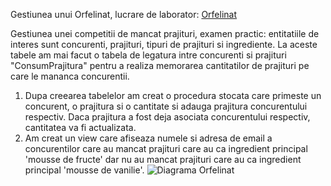 Gestiunea unui Orfelinat, lucrare de laborator: [Orfelinat](https://github.com/cristianamihu/UBB_Computer-Science/tree/main/Baze%20de%20date/Orfelinat)

Gestiunea unei competitii de mancat prajituri, examen practic: entitatiile de interes sunt concurenti, prajituri, tipuri de prajituri si ingrediente. La aceste tabele am mai facut o tabela de legatura intre
concurenti si prajituri "ConsumPrajitura" pentru a realiza memorarea cantitatilor de prajituri pe care le mananca concurentii.
  1. Dupa creearea tabelelor am creat o procedura stocata care primeste un concurent, o prajitura si o cantitate si adauga prajitura concurentului respectiv. Daca prajitura a fost deja asociata concurentului
respectiv, cantitatea va fi actualizata.
  2. Am creat un view care afiseaza numele si adresa de email a concurentilor care au mancat prajituri care au ca ingredient principal 'mousse de fructe' dar nu au mancat prajituri care au ca ingredient
principal 'mousse de vanilie'.
![Diagrama Orfelinat](https://github.com/cristianamihu/UBB_Computer-Science/assets/128689630/7259e57b-949b-4dbf-abb2-f1e81c59f406)
